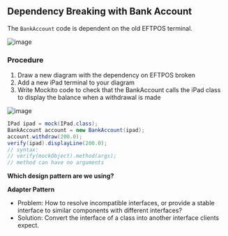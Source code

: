 ## Dependency Breaking with Bank Account

The `BankAccount` code is dependent on the old EFTPOS terminal.

![image](https://user-images.githubusercontent.com/5623994/51068627-e16e1b00-15ee-11e9-8a10-1acdc2b34418.png)

### Procedure
1. Draw a new diagram with the dependency on EFTPOS broken
2. Add a new iPad terminal to your diagram
3. Write Mockito code to check that the BankAccount calls the iPad class to display the balance when a withdrawal is made

![image](https://user-images.githubusercontent.com/5623994/51076259-339d5380-1664-11e9-9336-3fd7ae771c82.png)

```java
IPad ipad = mock(IPad.class);
BankAccount account = new BankAccount(ipad);
account.withdraw(200.0);
verify(ipad).displayLine(200.0);
// syntax:
// verify(mockObject).method(args);
// method can have no arguments
```

**Which design pattern are we using?**

**Adapter Pattern**
- Problem: How to resolve incompatible interfaces, or provide a stable interface to similar components with different interfaces?
- Solution: Convert the interface of a class into another interface clients expect. 
